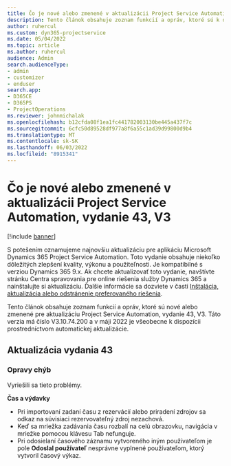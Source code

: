 ```yaml
---
title: Čo je nové alebo zmenené v aktualizácii Project Service Automation, vydanie 43, V3
description: Tento článok obsahuje zoznam funkcií a opráv, ktoré sú k dispozícii v aktualizácii Microsoft Dynamics 365 Project Service Automation, vydanie 43, V3.
author: ruhercul
ms.custom: dyn365-projectservice
ms.date: 05/04/2022
ms.topic: article
ms.author: ruhercul
audience: Admin
search.audienceType:
- admin
- customizer
- enduser
search.app:
- D365CE
- D365PS
- ProjectOperations
ms.reviewer: johnmichalak
ms.openlocfilehash: b12cfda08f1ea1fc441782003130be445a437f7c
ms.sourcegitcommit: 6cfc50d89528df977a8f6a55c1ad39d99800d9b4
ms.translationtype: MT
ms.contentlocale: sk-SK
ms.lasthandoff: 06/03/2022
ms.locfileid: "8915341"
---
```

# <a name="whats-new-or-changed-in-project-service-automation-update-release-43-v3"></a>Čo je nové alebo zmenené v aktualizácii Project Service Automation, vydanie 43, V3

[!include [banner](../includes/psa-now-project-operations.md)]

S potešením oznamujeme najnovšiu aktualizáciu pre aplikáciu Microsoft Dynamics 365 Project Service Automation. Toto vydanie obsahuje niekoľko dôležitých zlepšení kvality, výkonu a použiteľnosti. Je kompatibilné s verziou Dynamics 365 9.x. Ak chcete aktualizovať toto vydanie, navštívte stránku Centra spravovania pre online riešenia služby Dynamics 365 a nainštalujte si aktualizáciu. Ďalšie informácie sa dozviete v časti [Inštalácia, aktualizácia alebo odstránenie preferovaného riešenia](/power-platform/admin/install-remove-preferred-solution).

Tento článok obsahuje zoznam funkcií a opráv, ktoré sú nové alebo zmenené pre aktualizáciu Project Service Automation, vydanie 43, V3. Táto verzia má číslo V3.10.74.200 a v máji 2022 je všeobecne k dispozícii prostredníctvom automatickej aktualizácie.

## <a name="update-release-43"></a>Aktualizácia vydania 43

### <a name="bug-fixes"></a>Opravy chýb

Vyriešili sa tieto problémy.


**Čas a výdavky**

- Pri importovaní zadaní času z rezervácií alebo priradení zdrojov sa odkaz na súvisiaci rezervovateľný zdroj nezachová.
- Keď sa mriežka zadávania času rozbalí na celú obrazovku, navigácia v mriežke pomocou klávesu Tab nefunguje.
- Pri odosielaní časového záznamu vytvoreného iným používateľom je pole **Odoslal používateľ** nesprávne vyplnené používateľom, ktorý vytvoril časový výkaz.
